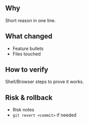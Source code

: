 ## Why
Short reason in one line.

## What changed
- Feature bullets
- Files touched

## How to verify
Shell/Browser steps to prove it works.

## Risk & rollback
- Risk notes
- `git revert <commit>` if needed
